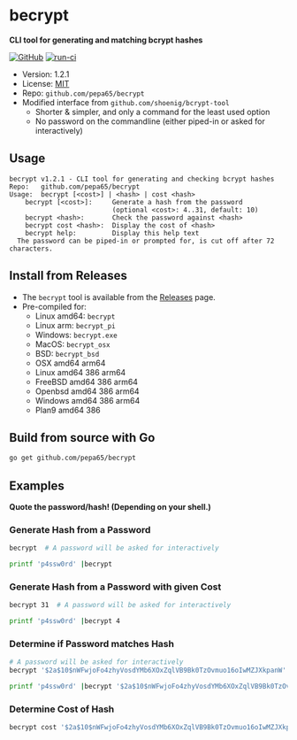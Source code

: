 # becrypt
**CLI tool for generating and matching bcrypt hashes**

[![GitHub](https://img.shields.io/github/license/pepa65/becrypt.svg)](LICENSE)
[![run-ci](https://github.com/pepa65/becrypt/actions/workflows/ci.yml/badge.svg)](https://github.com/pepa65/becrypt/actions/workflows/ci.yml) 
* Version: 1.2.1
* License: [MIT](LICENSE)
* Repo: `github.com/pepa65/becrypt`
* Modified interface from `github.com/shoenig/bcrypt-tool`
  - Shorter & simpler, and only a command for the least used option
  - No password on the commandline (either piped-in or asked for interactively)

## Usage
```
becrypt v1.2.1 - CLI tool for generating and checking bcrypt hashes
Repo:   github.com/pepa65/becrypt
Usage:  becrypt [<cost>] | <hash> | cost <hash>
    becrypt [<cost>]:     Generate a hash from the password
                          (optional <cost>: 4..31, default: 10)
    becrypt <hash>:       Check the password against <hash>
    becrypt cost <hash>:  Display the cost of <hash>
    becrypt help:         Display this help text
  The password can be piped-in or prompted for, is cut off after 72 characters.
```

## Install from Releases

* The `becrypt` tool is available from the [Releases](https://github.com/pepa65/becrypt/releases) page.
* Pre-compiled for:
  - Linux amd64: `becrypt`
  - Linux arm: `becrypt_pi`
  - Windows: `becrypt.exe`
  - MacOS: `becrypt_osx`
  - BSD: `becrypt_bsd`
  - OSX amd64 arm64
  - Linux amd64 386 arm64
  - FreeBSD amd64 386 arm64
  - Openbsd amd64 386 arm64
  - Windows amd64 386 arm64
  - Plan9 amd64 386

## Build from source with Go
```bash
go get github.com/pepa65/becrypt
```

## Examples
**Quote the password/hash! (Depending on your shell.)**

### Generate Hash from a Password
```bash
becrypt  # A password will be asked for interactively

printf 'p4ssw0rd' |becrypt
```

### Generate Hash from a Password with given Cost
```bash
becrypt 31  # A password will be asked for interactively

printf 'p4ssw0rd' |becrypt 4
```

### Determine if Password matches Hash
```bash
# A password will be asked for interactively
becrypt '$2a$10$nWFwjoFo4zhyVosdYMb6XOxZqlVB9Bk0TzOvmuo16oIwMZJXkpanW'

printf 'p4ssw0rd' |becrypt '$2a$10$nWFwjoFo4zhyVosdYMb6XOxZqlVB9Bk0TzOvmuo16oIwMZJXkpanW'
```

### Determine Cost of Hash
```bash
becrypt cost '$2a$10$nWFwjoFo4zhyVosdYMb6XOxZqlVB9Bk0TzOvmuo16oIwMZJXkpanW'
```

